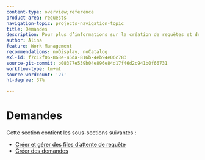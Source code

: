 ```yaml
---
content-type: overview;reference
product-area: requests
navigation-topic: projects-navigation-topic
title: Demandes
description: Pour plus d’informations sur la création de requêtes et de files d’attente, reportez-vous aux sections suivantes.
author: Alina
feature: Work Management
recommendations: noDisplay, noCatalog
exl-id: f7c12f06-868e-45da-816b-4eb94e06c783
source-git-commit: b08377e539b04e896e84d17f46d2c941b0f66731
workflow-type: tm+mt
source-wordcount: '27'
ht-degree: 37%

---
```


# Demandes

Cette section contient les sous-sections suivantes :

* [Créer et gérer des files d’attente de requête](../../manage-work/requests/create-and-manage-request-queues/create-manage-request-queues.md)
* [Créer des demandes](../../manage-work/requests/create-requests/create-requests.md)

